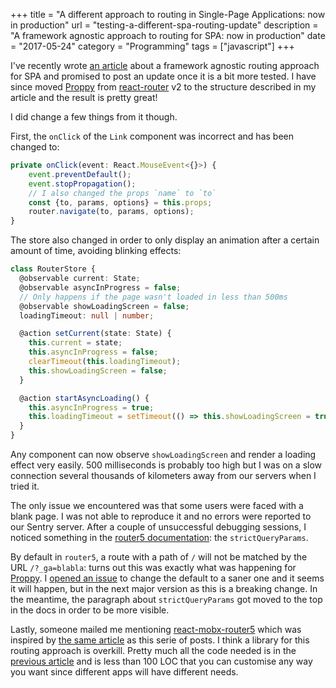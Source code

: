 +++
title = "A different approach to routing in Single-Page Applications: now in production"
url = "testing-a-different-spa-routing-update"
description = "A framework agnostic approach to routing for SPA: now in production"
date = "2017-05-24"
category = "Programming"
tags = ["javascript"]
+++

I've recently wrote [an article](./post/testing-a-different-spa-routing.md) about a
framework agnostic routing approach for SPA and promised to post an update once it is a bit more tested.
I have since moved [Proppy](https://proppy.io) from [react-router](https://github.com/ReactTraining/react-router) v2 to
the structure described in my article and the result is pretty great!

I did change a few things from it though.

First, the `onClick` of the `Link` component was incorrect and has been changed to:

```ts
private onClick(event: React.MouseEvent<{}>) {
    event.preventDefault();
    event.stopPropagation();
    // I also changed the props `name` to `to`
    const {to, params, options} = this.props;
    router.navigate(to, params, options);
}
```

The store also changed in order to only display an animation after a certain amount of time, avoiding blinking effects:

```ts
class RouterStore {
  @observable current: State;
  @observable asyncInProgress = false;
  // Only happens if the page wasn't loaded in less than 500ms
  @observable showLoadingScreen = false;
  loadingTimeout: null | number;

  @action setCurrent(state: State) {
    this.current = state;
    this.asyncInProgress = false;
    clearTimeout(this.loadingTimeout);
    this.showLoadingScreen = false;
  }

  @action startAsyncLoading() {
    this.asyncInProgress = true;
    this.loadingTimeout = setTimeout(() => this.showLoadingScreen = true, 500);
  }
}
```

Any component can now observe `showLoadingScreen` and render a loading effect very easily. 500 milliseconds is probably
too high but I was on a slow connection several thousands of kilometers away from our servers when I tried it.

The only issue we encountered was that some users were faced with a blank page. I was not able
to reproduce it and no errors were reported to our Sentry server. After a couple of unsuccessful debugging
sessions, I noticed something in the [router5 documentation](http://router5.github.io/docs/router-options.html): 
the `strictQueryParams`.

By default in `router5`, a route with a path of `/` will not be matched by the URL `/?_ga=blabla`:
turns out this was exactly what was happening for [Proppy](https://proppy.io). I 
[opened an issue](https://github.com/router5/router5/issues/137) to change the default to a saner one and it seems 
it will happen, but in the next major version as this is a breaking change. In the meantime,
the paragraph about `strictQueryParams` got moved to the top in the docs in order to be more visible.

Lastly, someone mailed me mentioning [react-mobx-router5](https://github.com/LeonardoGentile/react-mobx-router5) which
was inspired by [the same article](https://hackernoon.com/how-to-decouple-state-and-ui-a-k-a-you-dont-need-componentwillmount-cc90b787aa37)
as this serie of posts. I think a library for this routing approach is overkill. Pretty much all the code needed is in
the [previous article](./post/testing-a-different-spa-routing.md) and is less than 100 LOC that you can customise
any way you want since different apps will have different needs.

